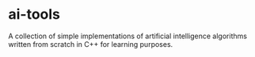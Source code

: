 # ai-tools 

A collection of simple implementations of artificial intelligence algorithms written from scratch in C++ for learning purposes.
